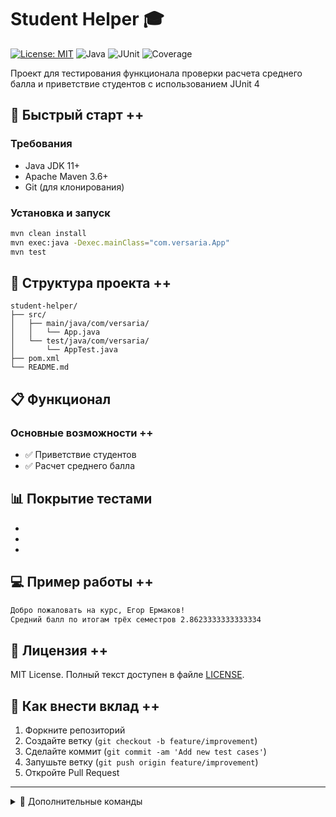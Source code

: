 # Student Helper 🎓

[![License: MIT](https://img.shields.io/badge/License-MIT-yellow.svg)](https://opensource.org/licenses/MIT)
![Java](https://img.shields.io/badge/Java-11+-blue)
![JUnit](https://img.shields.io/badge/JUnit-4-red)
![Coverage](https://img.shields.io/badge/Coverage-100%25-brightgreen)

Проект для тестирования функционала проверки расчета среднего балла и приветствие студентов с использованием JUnit 4

## 🚀 Быстрый старт ++

### Требования
- Java JDK 11+
- Apache Maven 3.6+
- Git (для клонирования)

### Установка и запуск
```bash
mvn clean install
mvn exec:java -Dexec.mainClass="com.versaria.App"
mvn test

```

## 📂 Структура проекта ++
```
student-helper/
├── src/
│   ├── main/java/com/versaria/
│   │   └── App.java
│   └── test/java/com/versaria/
│       └── AppTest.java
├── pom.xml
└── README.md
```

## 📋 Функционал

### Основные возможности ++
- ✅ Приветствие студентов
- ✅ Расчет среднего балла

## 📊 Покрытие тестами
-
-
-

## 💻 Пример работы ++
```bash
Добро пожаловать на курс, Егор Ермаков!
Средний балл по итогам трёх семестров 2.8623333333333334
```

## 📜 Лицензия ++
MIT License. Полный текст доступен в файле [LICENSE](LICENSE).

## 🤝 Как внести вклад ++
1. Форкните репозиторий
2. Создайте ветку (`git checkout -b feature/improvement`)
3. Сделайте коммит (`git commit -am 'Add new test cases'`)
4. Запушьте ветку (`git push origin feature/improvement`)
5. Откройте Pull Request

---

<details>
<summary>🔧 Дополнительные команды</summary>

```bash
# Запуск конкретного тестового класса
mvn test -Dtest=ProgramTest

# Сборка с подробным отчетом
mvn surefire-report:report
```
</details>
